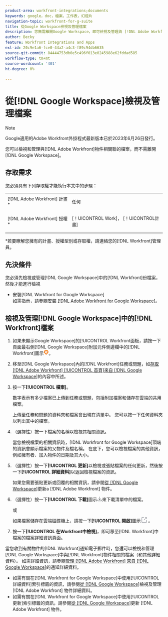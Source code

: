 ```yaml
---
product-area: workfront-integrations;documents
keywords: google，doc，檔案，工作表，幻燈片
navigation-topic: workfront-for-g-suite
title: 從Google Workspace檢視及管理檔案
description: 您無需離開Google Workspace，即可檢視及管理與 [!DNL Adobe Workfront] 物件相關聯的檔案。
author: Becky
feature: Workfront Integrations and Apps
exl-id: 20c9e1a6-fce0-44a2-a4c3-f89c94db6635
source-git-commit: 84444753db0e5c496f013e0245988e62fddad585
workflow-type: tm+mt
source-wordcount: '401'
ht-degree: 0%

---
```


# 從[!DNL Google Workspace]檢視及管理檔案

>[!NOTE]
>
>Google適用的Adobe Workfront外掛程式最新版本已於2023年6月26日發行。

您可以檢視和管理與[!DNL Adobe Workfront]物件相關聯的檔案，而不需離開[!DNL Google Workspace]。

## 存取需求

您必須具有下列存取權才能執行本文中的步驟：

<table style="table-layout:auto"> 
 <col> 
 <col> 
 <tbody> 
  <tr> 
   <td role="rowheader">[!DNL Adobe Workfront] 計畫*</td> 
   <td> <p>任何</p> </td> 
  </tr> 
  <tr> 
   <td role="rowheader">[!DNL Adobe Workfront] 授權*</td> 
   <td> <p>[！UICONTROL Work]， [！UICONTROL計畫]</p> </td> 
  </tr> 
 </tbody> 
</table>

&#42;若要瞭解您擁有的計畫、授權型別或存取權，請連絡您的[!DNL Workfront]管理員。

## 先決條件

您必須先檢視或管理[!DNL Google Workspace]中的[!DNL Workfront]份檔案，然後才能進行檢視

* 安裝[!DNL Workfront for Google Workspace]\
   如需指示，請參閱[安裝 [!DNL Adobe Workfront for Google Workspace]](../../workfront-integrations-and-apps/workfront-for-g-suite/install-workfront-for-gsuite.md)。

## 檢視及管理[!DNL Google Workspace]中的[!DNL Workfront]檔案

1. 如果未顯示Google Workspace]的[!UICONTROL Workfront面板，請按一下頁面最右側[!DNL Google Workspace]附加元件側邊欄中的[!DNL Workfront]圖示![](assets/wf-lion-icon.png)。
1. 移至[!DNL Google Workspace]內的[!DNL Workfront]任務或問題，如[存取 [!DNL Adobe Workfront] [!UICONTROL 首頁]來自 [!DNL Google Workspace]](../../workfront-integrations-and-apps/workfront-for-g-suite/access-wf-home-content-from-g-suite.md)的內容中所述。
1. 按一下&#x200B;**[!UICONTROL 檔案]**。

   數字表示有多少檔案已上傳到任務或問題，包括附加檔案和儲存在雲端的共用檔案。

   上傳至任務和問題的資料夾和檔案會出現在清單中。 您可以按一下任何資料夾以列出其中的檔案。

1. （選擇性）按一下檔案的名稱以檢視其相關資訊。

   當您檢視檔案的相關資訊時，[!DNL Workfront for Google Workspace]頂端的資訊會顯示檔案的父物件及檔名稱。 在底下，您可以檢視檔案的其他資訊，例如擁有者、加入物件的日期及其大小。

1. （選擇性）按一下&#x200B;**[!UICONTROL 更新]**&#x200B;以檢視或張貼檔案的任何更新，然後按一下&#x200B;**[!UICONTROL 詳細資料]**&#x200B;以返回檢視檔案的資訊。

   如果您需要張貼更新或回覆的相關資訊，請參閱[從 [!DNL Google Workspace]](../../workfront-integrations-and-apps/workfront-for-g-suite/update-a-workfront-object-in-gsuite.md)更新a [!DNL Adobe Workfront] 物件。

1. （選擇性）按一下&#x200B;**[!UICONTROL 下載]**&#x200B;圖示![](assets/download-icon.png)來下載清單中的檔案。

   或

   如果檔案儲存在雲端磁碟機上，請按一下&#x200B;**[!UICONTROL 開啟]**&#x200B;圖示![](assets/open-icon.png) 。

1. 按一下&#x200B;**[!UICONTROL 在Workfront中檢視]**，即可移至[!DNL Workfront]中檔案的檔案詳細資訊頁面。

當您收到有關物件的[!DNL Workfront]通知電子郵件時，您還可以檢視和管理[!DNL Google Workspace]中與[!DNL Workfront]物件相關的檔案（和其他詳細資料）。 如需詳細資訊，請參閱[管理 [!DNL Adobe Workfront] 來自 [!DNL Google Workspace]](../../workfront-integrations-and-apps/workfront-for-g-suite/manage-wf-email-notification-details-in-gsuite.md)的通知詳細資料。

* 如需有關在[!DNL Workfront for Google Workspace]中使用[!UICONTROL 詳細資料]索引標籤的資訊，請參閱[從 [!DNL Google Workspace]](../../workfront-integrations-and-apps/workfront-for-g-suite/view-manage-work-item-details-in-gsuite.md)檢視及管理 [!DNL Adobe Workfront] 物件詳細資料。
* 如需有關在[!DNL Workfront for Google Workspace]中使用[!UICONTROL 更新]索引標籤的資訊，請參閱[從 [!DNL Google Workspace]](../../workfront-integrations-and-apps/workfront-for-g-suite/update-a-workfront-object-in-gsuite.md)更新 [!DNL Adobe Workfront] 物件。

